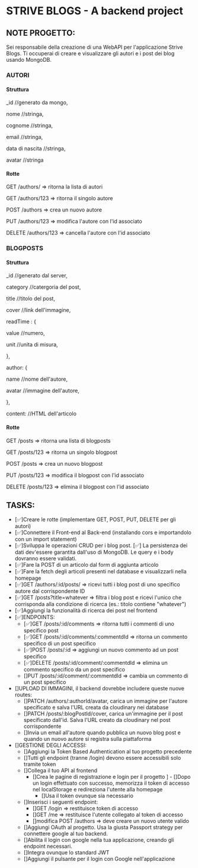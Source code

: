 # STRIVE BLOGS - A backend project

## NOTE PROGETTO:
Sei responsabile della creazione di una WebAPI per l'applicazione Strive Blogs. Ti occuperai di creare e visualizzare gli autori e i post dei blog usando MongoDB.

### AUTORI
#### Struttura
<p>_id //generato da mongo,</p>
<p>nome //stringa,</p>
<p>cognome //stringa,</p>
<p>email //stringa,</p>
<p>data di nascita //stringa,</p>
<p>avatar //stringa</p>

#### Rotte
<p>GET /authors/ => ritorna la lista di autori</p>
<p>GET /authors/123 => ritorna il singolo autore</p>
<p>POST /authors => crea un nuovo autore</p>
<p>PUT /authors/123 => modifica l'autore con l'id associato</p>
<p>DELETE /authors/123 => cancella l'autore con l'id associato</p>


### BLOGPOSTS
#### Struttura
<p>_id //generato dal server,</p>
<p>category //catergoria del post,</p>
<p>title //titolo del post,</p>
<p>cover //link dell'immagine,</p>
<p>readTime : {</p>
    <p>     value //numero,</p>
    <p>     unit //unita di misura,</p>
<p>},</p>
<p>author: {</p>
    <p>     name //nome dell'autore,</p>
    <p>     avatar //immagine dell'autore,</p>
<p>},</p>
<p>content: //HTML dell'articolo</p>

#### Rotte
<p>GET /posts => ritorna una lista di blogposts</p>
<p>GET /posts/123 => ritorna un singolo blogpost</p>
<p>POST /posts => crea un nuovo blogpost</p>
<p>PUT /posts/123 => modifica il blogpost con l'id associato</p>
<p>DELETE /posts/123 => elimina il blogpost con l'id associato</p>


## TASKS:
- [✅]Creare le rotte (implementare GET, POST, PUT, DELETE per gli autori)
- [✅]Connettere il Front-end al Back-end (installando cors e importandolo con un import statement)
- [✅]Sviluppa le operazioni CRUD per i blog post. [✅] La persistenza dei dati dev'essere garantita dall'uso di MongoDB. Le query e i body dovranno essere validati.
- [✅]Fare la POST di un articolo dal form di aggiunta articolo
- [✅]Fare la fetch degli articoli presenti nel database e visualizzarli nella homepage
- [✅]GET /authors/:id/posts/ => ricevi tutti i blog post di uno specifico autore dal corrispondente ID
- [✅]GET /posts?title=whatever => filtra i blog post e ricevi l'unico che corrisponda alla condizione di ricerca (es.: titolo contiene "whatever")
- [✅]Aggiungi la funzionalità di ricerca dei post nel frontend
- [✅]ENDPOINTS:
    - [✅]GET /posts/:id/comments => ritorna tutti i commenti di uno specifico post
    - [✅]GET /posts/:id/comments/:commentdId => ritorna un commento specifico di un post specifico
    - [✅]POST /posts/:id => aggiungi un nuovo commento ad un post specifico
    - [✅]DELETE /posts/:id/comment/:commentdId => elimina un commento specifico da un post specifico
    - []PUT /posts/:id/comment/:commentdId => cambia un commento di un post specifico
- []UPLOAD DI IMMAGINI, il backend dovrebbe includere queste nuove routes:
    - []PATCH /authors/:authorId/avatar, carica un immagine per l'autore specificato e salva l'URL creata da cloudinary nei database
    - []PATCH /posts/:blogPostId/cover, carica un'immagine per il post specificato dall'id. Salva l'URL creato da cloudinary nel post corrispondente
    - []Invia un email all'autore quando pubblica un nuovo blog post e quando un nuovo autore si registra sulla piattaforma 
- []GESTIONE DEGLI ACCESSI:
    - []Aggiungi la Token Based Authentication al tuo progetto precedente
    - []Tutti gli endpoint (tranne /login) devono essere accessibili solo tramite token
    - []Collega il tuo API al frontend
        - []Crea le pagine di registrazione e login per il progetto
          ]  - []Dopo un login effettuato con successo, memorizza il token di accesso nel localStorage e redireziona l'utente alla homepage
            - []Usa il token ovunque sia necessario
    - []Inserisci i seguenti endpoint:
        - []GET /login => restituisce token di accesso
        - []GET /me => restituisce l'utente collegato al token di accesso
        - []modifica POST /authors => deve creare un nuovo utente valido
    - []Aggiungi OAuth al progetto. Usa la giusta Passport strategy per connettere google al tuo backend.
    - []Abilita il login con google nella tua applicazione, creando gli endpoint necessari.
    - []Integra ovunque lo standard JWT
    - []Aggiungi il pulsante per il login con Google nell'applicazione